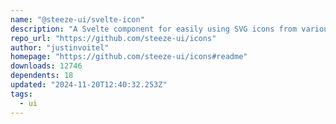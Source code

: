 ```yaml
---
name: "@steeze-ui/svelte-icon"
description: "A Svelte component for easily using SVG icons from various icon packs."
repo_url: "https://github.com/steeze-ui/icons"
author: "justinvoitel"
homepage: "https://github.com/steeze-ui/icons#readme"
downloads: 12746
dependents: 18
updated: "2024-11-20T12:40:32.253Z"
tags: 
  - ui
---
```

